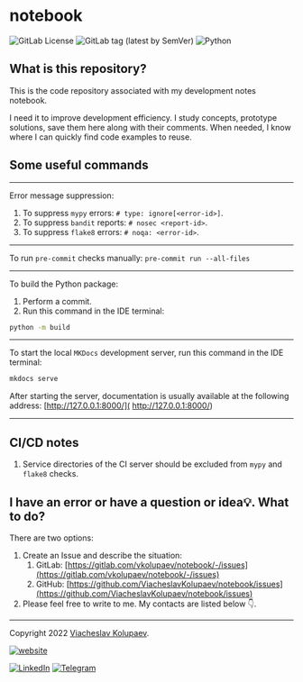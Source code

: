 notebook
=======

![GitLab License](https://img.shields.io/gitlab/license/vkolupaev/notebook?color=informational)
![GitLab tag (latest by SemVer)](https://img.shields.io/gitlab/v/tag/vkolupaev/notebook)
![Python](https://img.shields.io/static/v1?label=Python&message=3.10&color=informational&logo=python&logoColor=white)

## What is this repository?
This is the code repository associated with my development notes notebook.

I need it to improve development efficiency. I study concepts, prototype solutions, save
them here along with their comments. When needed, I know where I can
quickly find code examples to reuse.

## Some useful commands

---

Error message suppression:
1. To suppress `mypy` errors: `# type: ignore[<error-id>]`.
2. To suppress `bandit` reports: `# nosec <report-id>`.
3. To suppress `flake8` errors: `# noqa: <error-id>`.

---

To run `pre-commit` checks manually: `pre-commit run --all-files`

---

To build the Python package:
1. Perform a commit.
2. Run this command in the IDE terminal:
```bash
python -m build
```

---

To start the local `MKDocs` development server, run this command in the IDE terminal:
```bash
mkdocs serve
```
After starting the server, documentation is usually available at the following address: [http://127.0.0.1:8000/](
http://127.0.0.1:8000/)

---

## CI/CD notes
1. Service directories of the CI server should be excluded from `mypy` and `flake8` checks.

## I have an error or have a question or idea💡. What to do?
There are two options:
1. Create an Issue and describe the situation:
   1. GitLab: [https://gitlab.com/vkolupaev/notebook/-/issues](https://gitlab.com/vkolupaev/notebook/-/issues)
   2. GitHub: [https://github.com/ViacheslavKolupaev/notebook/issues](https://github.com/ViacheslavKolupaev/notebook/issues)
2. Please feel free to write to me. My contacts are listed below 👇.


---

Copyright 2022 [Viacheslav Kolupaev](
https://vkolupaev.com/?utm_source=readme&utm_medium=link&utm_campaign=notebook
).

[![website](
https://img.shields.io/static/v1?label=website&message=vkolupaev.com&color=blueviolet&style=for-the-badge&
)](https://vkolupaev.com/?utm_source=readme&utm_medium=badge&utm_campaign=notebook)

[![LinkedIn](
https://img.shields.io/static/v1?label=LinkedIn&message=vkolupaev&color=informational&style=flat&logo=linkedin
)](https://www.linkedin.com/in/vkolupaev/)
[![Telegram](
https://img.shields.io/static/v1?label=Telegram&message=@vkolupaev&color=informational&style=flat&logo=telegram
)](https://t.me/vkolupaev/)
